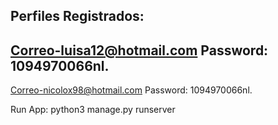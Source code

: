 Perfiles Registrados:
------------------------------
Correo-luisa12@hotmail.com
Password: 1094970066nl.
---------------------------------------------
Correo-nicolox98@hotmail.com
Password: 1094970066nl.


Run App: python3 manage.py runserver
